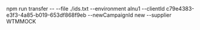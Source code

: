 npm run transfer -- --file ./ids.txt --environment alnu1 --clientId c79e4383-e3f3-4a85-b019-653df868f9eb --newCampaignId new --supplier WTMMOCK